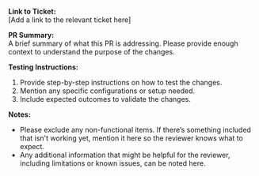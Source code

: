 **Link to Ticket:**  
[Add a link to the relevant ticket here]

**PR Summary:**  
A brief summary of what this PR is addressing. Please provide enough context to understand the purpose of the changes.

**Testing Instructions:**  
1. Provide step-by-step instructions on how to test the changes.
2. Mention any specific configurations or setup needed.
3. Include expected outcomes to validate the changes.

**Notes:**  
- Please exclude any non-functional items. If there’s something included that isn't working yet, mention it here so the reviewer knows what to expect.
- Any additional information that might be helpful for the reviewer, including limitations or known issues, can be noted here.
